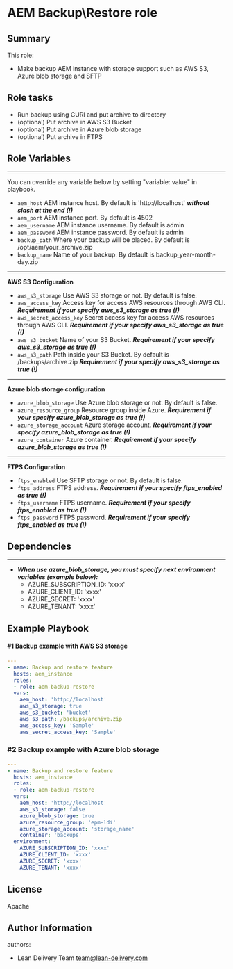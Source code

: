 AEM Backup\Restore role
=========


## Summary


This role:
  - Make backup AEM instance with storage support such as AWS S3, Azure blob storage and SFTP




Role tasks
------------


- Run backup using CURl and put archive to directory
- (optional) Put archive in AWS S3 Bucket
- (optional) Put archive in Azure blob storage
- (optional) Put archive in FTPS


## Role Variables
--------------


You can override any variable below by setting "variable: value" in playbook.


- `aem_host`
AEM instance host. By default is 'http://localhost' ***without slash at the end (!)***
- `aem_port`
AEM instance port. By default is 4502
- `aem_username`
AEM instance username. By default is admin
- `aem_password`
AEM instance password. By default is admin
- `backup_path`
Where your backup will be placed. By default is /opt/aem/your_archive.zip
- `backup_name`
Name of your backup. By default is backup_year-month-day.zip
------------
**AWS S3 Configuration**
- `aws_s3_storage`
Use AWS S3 storage or not. By default is false.
- `aws_access_key`
Access key for access AWS resources through AWS CLI. ***Requirement if your specify aws_s3_storage as true (!)***
- `aws_secret_access_key`
Secret access key for access AWS resources through AWS CLI. ***Requirement if your specify aws_s3_storage as true (!)***
- `aws_s3_bucket`
Name of your S3 Bucket. ***Requirement if your specify aws_s3_storage as true (!)***
- `aws_s3_path`
Path inside your S3 Bucket. By default is /backups/archive.zip ***Requirement if your specify aws_s3_storage as true (!)***
------------
**Azure blob storage configuration**
- `azure_blob_storage`
Use Azure blob storage or not. By default is false.
- `azure_resource_group`
Resource group inside Azure. ***Requirement if your specify azure_blob_storage as true (!)***
- `azure_storage_account`
Azure storage account. ***Requirement if your specify azure_blob_storage as true (!)***
- `azure_container`
Azure container. ***Requirement if your specify azure_blob_storage as true (!)***
------------
**FTPS Configuration**
- `ftps_enabled`
Use SFTP storage or not. By default is false.
- `ftps_address`
FTPS address. ***Requirement if your specify ftps_enabled as true (!)***
- `ftps_username`
FTPS username. ***Requirement if your specify ftps_enabled as true (!)***
- `ftps_password`
FTPS password. ***Requirement if your specify ftps_enabled as true (!)***

## Dependencies
------------


- ***When use azure_blob_storage, you must specify next environment variables (example below):***
    - AZURE_SUBSCRIPTION_ID: 'xxxx'
    - AZURE_CLIENT_ID: 'xxxx'
    - AZURE_SECRET: 'xxxx'
    - AZURE_TENANT: 'xxxx'


Example Playbook
----------------


#### #1 Backup example with AWS S3 storage
```yml
---
- name: Backup and restore feature
  hosts: aem_instance
  roles:
  - role: aem-backup-restore
  vars:
    aem_host: 'http://localhost'
    aws_s3_storage: true
    aws_s3_bucket: 'bucket'
    aws_s3_path: /backups/archive.zip
    aws_access_key: 'Sample'
    aws_secret_access_key: 'Sample'
```

### #2 Backup example with Azure blob storage
```yml
---
- name: Backup and restore feature
  hosts: aem_instance
  roles:
  - role: aem-backup-restore
  vars:
    aem_host: 'http://localhost'
    aws_s3_storage: false
    azure_blob_storage: true
    azure_resource_group: 'epm-ldi'
    azure_storage_account: 'storage_name'
    container: 'backups'
  environment:
    AZURE_SUBSCRIPTION_ID: 'xxxx'
    AZURE_CLIENT_ID: 'xxxx'
    AZURE_SECRET: 'xxxx'
    AZURE_TENANT: 'xxxx'
```

License
-------
Apache


Author Information
------------------


authors:
  - Lean Delivery Team <team@lean-delivery.com>